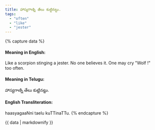 ```yaml
---
title: హాస్యగాణ్ని తేలు కుట్టినట్టు.
tags:
  - "often"
  - "like"
  - "jester"
---
```


{% capture data %}
#### Meaning in English:
Like a scorpion stinging a jester.
No one believes it.
One may cry "Wolf !" too often.

#### Meaning in Telugu:
హాస్యగాణ్ని తేలు కుట్టినట్టు.

#### English Transliteration:
haasyagaaNni taelu kuTTinaTTu.
{% endcapture %}

<div class="notice">{{ data | markdownify }}</div>

